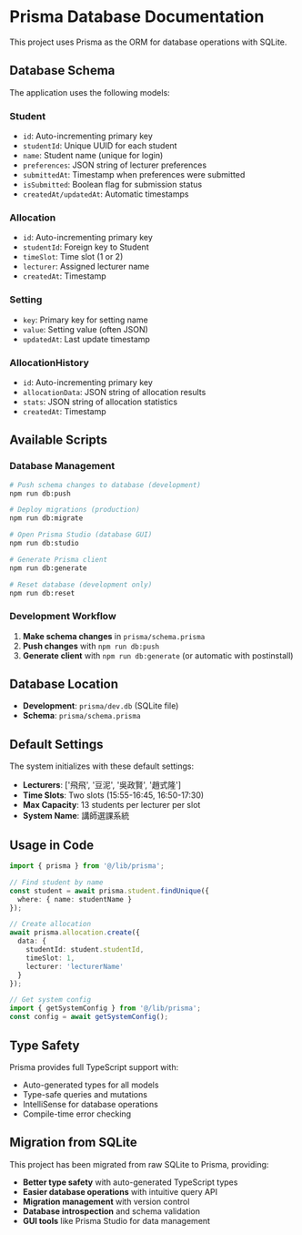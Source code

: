# Prisma Database Documentation

This project uses Prisma as the ORM for database operations with SQLite.

## Database Schema

The application uses the following models:

### Student
- `id`: Auto-incrementing primary key
- `studentId`: Unique UUID for each student
- `name`: Student name (unique for login)
- `preferences`: JSON string of lecturer preferences
- `submittedAt`: Timestamp when preferences were submitted
- `isSubmitted`: Boolean flag for submission status
- `createdAt/updatedAt`: Automatic timestamps

### Allocation
- `id`: Auto-incrementing primary key
- `studentId`: Foreign key to Student
- `timeSlot`: Time slot (1 or 2)
- `lecturer`: Assigned lecturer name
- `createdAt`: Timestamp

### Setting
- `key`: Primary key for setting name
- `value`: Setting value (often JSON)
- `updatedAt`: Last update timestamp

### AllocationHistory
- `id`: Auto-incrementing primary key
- `allocationData`: JSON string of allocation results
- `stats`: JSON string of allocation statistics
- `createdAt`: Timestamp

## Available Scripts

### Database Management
```bash
# Push schema changes to database (development)
npm run db:push

# Deploy migrations (production)
npm run db:migrate

# Open Prisma Studio (database GUI)
npm run db:studio

# Generate Prisma client
npm run db:generate

# Reset database (development only)
npm run db:reset
```

### Development Workflow

1. **Make schema changes** in `prisma/schema.prisma`
2. **Push changes** with `npm run db:push` 
3. **Generate client** with `npm run db:generate` (or automatic with postinstall)

## Database Location

- **Development**: `prisma/dev.db` (SQLite file)
- **Schema**: `prisma/schema.prisma`

## Default Settings

The system initializes with these default settings:
- **Lecturers**: ['飛飛', '豆泥', '吳政賢', '趙式隆']
- **Time Slots**: Two slots (15:55-16:45, 16:50-17:30)
- **Max Capacity**: 13 students per lecturer per slot
- **System Name**: 講師選課系統

## Usage in Code

```typescript
import { prisma } from '@/lib/prisma';

// Find student by name
const student = await prisma.student.findUnique({
  where: { name: studentName }
});

// Create allocation
await prisma.allocation.create({
  data: {
    studentId: student.studentId,
    timeSlot: 1,
    lecturer: 'lecturerName'
  }
});

// Get system config
import { getSystemConfig } from '@/lib/prisma';
const config = await getSystemConfig();
```

## Type Safety

Prisma provides full TypeScript support with:
- Auto-generated types for all models
- Type-safe queries and mutations
- IntelliSense for database operations
- Compile-time error checking

## Migration from SQLite

This project has been migrated from raw SQLite to Prisma, providing:
- **Better type safety** with auto-generated TypeScript types
- **Easier database operations** with intuitive query API
- **Migration management** with version control
- **Database introspection** and schema validation
- **GUI tools** like Prisma Studio for data management